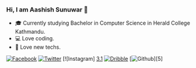 ### Hi, I am Aashish Sunuwar 👋

- :mortar_board: Currently studying Bachelor in Computer Science in Herald College Kathmandu.
- :computer: Love coding.
- :iphone: Love new techs.

<!-- Please don't remove this: Grab your social icons from https://github.com/carlsednaoui/gitsocial -->

<!-- display the social media buttons in your README -->

[![Facebook][1.1]][1]
[![Twitter][2.1]][2]
[![Instagram] [3.1][3]
[![Dribble][4.1]][4]
[![Github][5.1]][5]


<!-- links to social media icons -->
[1.1]: http://i.imgur.com/fep1WsG.png (facebook icon without padding)
[2.1]: http://i.imgur.com/wWzX9uB.png (twitter icon without padding)
[3.1]: https://i.pinimg.com/originals/8a/77/05/8a770507298d728a1e3e039a0507dd8e.png (instagram icon)
[4.1]: http://i.imgur.com/Vvy3Kru.png (dribbble icon without padding)
[5.1]: http://i.imgur.com/9I6NRUm.png (github icon without padding)


<!-- links to your social media accounts -->
[1]: https://www.facebook.com/spydermyaan
[2]: https://www.twitter.com/ArtistSunuwar
[3]: https://www.instagram.com/used.less.brain
[3]: https://dribbble.com/aashish-sunuwar
[4]: https://www.github.com/aashish-sunuwar

<!-- Please don't remove this: Grab your social icons from https://github.com/carlsednaoui/gitsocial -->
